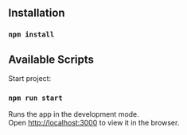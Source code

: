 ## Installation

### `npm install`

## Available Scripts

Start project:

### `npm run start`

Runs the app in the development mode.\
Open [http://localhost:3000](http://localhost:3000) to view it in the browser.

